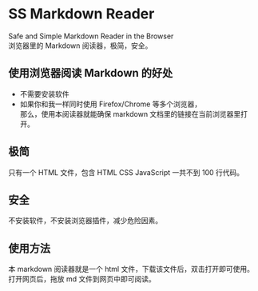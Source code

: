 
SS Markdown Reader
==================

Safe and Simple Markdown Reader in the Browser  
浏览器里的 Markdown 阅读器，极简，安全。


使用浏览器阅读 Markdown 的好处
---------------------------

- 不需要安装软件
- 如果你和我一样同时使用 Firefox/Chrome 等多个浏览器，  
  那么，使用本阅读器就能确保 markdown 文档里的链接在当前浏览器里打开。


极简
----

只有一个 HTML 文件，包含 HTML CSS JavaScript 一共不到 100 行代码。


安全
----

不安装软件，不安装浏览器插件，减少危险因素。


使用方法
-------

本 markdown 阅读器就是一个 html 文件，下载该文件后，双击打开即可使用。  
打开网页后，拖放 md 文件到网页中即可阅读。

